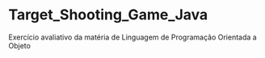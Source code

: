 # Target_Shooting_Game_Java
Exercício avaliativo da matéria de Linguagem de Programação Orientada a Objeto 
